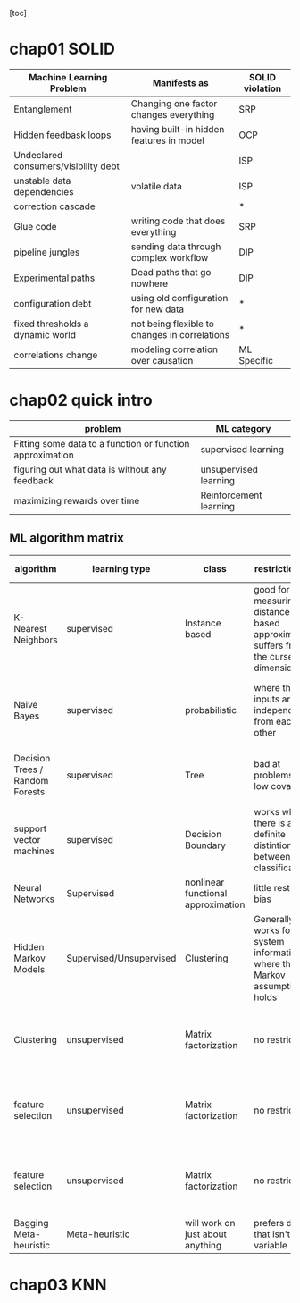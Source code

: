 [toc]
# chap01 SOLID
| Machine Learning Problem | Manifests as | SOLID violation
| --- | --- | ---
| Entanglement | Changing one factor changes everything |SRP
| Hidden feedbask loops | having built-in hidden features in model | OCP
| Undeclared consumers/visibility debt |   | ISP
| unstable data dependencies | volatile data | ISP
| correction cascade |   | *
| Glue code | writing code that does everything | SRP
| pipeline jungles |sending data through complex workflow |DIP 
| Experimental paths | Dead paths that go nowhere | DIP
| configuration debt | using old configuration for new data | *
| fixed thresholds a dynamic world | not being flexible to changes in correlations | *
| correlations change | modeling correlation over causation | ML Specific

# chap02 quick intro

| problem | ML category
| --- | ---
| Fitting some data to a function or function approximation | supervised learning
| figuring out what data is without any feedback | unsupervised learning
| maximizing rewards over time | Reinforcement learning

**ML algorithm matrix**
---
| algorithm | learning type | class | restriction bias | Preference bias
| --- | --- | --- | --- | ---
| K-Nearest Neighbors | supervised | Instance based | good for measuring distance-based approximations; suffers from the curse of dimensionality | distance based
| Naive Bayes | supervised | probabilistic | where the inputs are independent from each other | where the probability will always be greater than zero for each class
| Decision Trees / Random Forests | supervised | Tree | bad at problems with low covariance | prefers problems with categorical data
| support vector machines | supervised | Decision Boundary | works where there is a definite distintion between two classifications | prefers Binary classification problems
| Neural Networks | Supervised | nonlinear functional approximation | little restriction bias | prefers binary inputs
| Hidden Markov Models | Supervised/Unsupervised | Clustering | Generally works for system information where the Markov assumption holds| prefers time-series data and memoryless information
| Clustering | unsupervised | Matrix factorization | no restriction | preferes data that is in groupings given some form of distance
| feature selection | unsupervised | Matrix factorization | no restrictions | depending on algorithm can prefer data with high mutual information
| feature selection | unsupervised | Matrix  factorization | no restrictions | depending on algorithm can prefer data with high mutual information
| Bagging Meta-heuristic | Meta-heuristic | will work on just about anything | prefers data that isn't highly variable

# chap03 KNN

